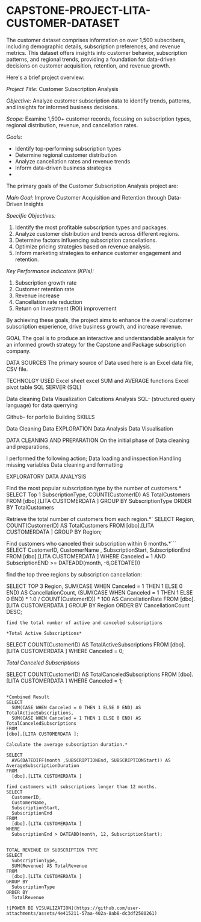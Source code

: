 # CAPSTONE-PROJECT-LITA-CUSTOMER-DATASET

The customer dataset comprises information on over 1,500 subscribers,
including demographic details, subscription preferences, and revenue metrics.
This dataset offers insights into customer behavior, subscription patterns, 
and regional trends, providing a foundation for data-driven decisions on customer acquisition,
retention, and revenue growth.

 Here's a brief project overview:

*Project Title:* Customer Subscription Analysis

*Objective:* Analyze customer subscription data to identify trends, patterns, and insights for informed business decisions.

*Scope:* Examine 1,500+ customer records, focusing on subscription types, regional distribution, revenue, and cancellation rates.

*Goals:*

- Identify top-performing subscription types
- Determine regional customer distribution
- Analyze cancellation rates and revenue trends
- Inform data-driven business strategies
- 
 The primary goals of the Customer Subscription Analysis project are:

*Main Goal:*
Improve Customer Acquisition and Retention through Data-Driven Insights

*Specific Objectives:*

1. Identify the most profitable subscription types and packages.
2. Analyze customer distribution and trends across different regions.
3. Determine factors influencing subscription cancellations.
4. Optimize pricing strategies based on revenue analysis.
5. Inform marketing strategies to enhance customer engagement and retention.

*Key Performance Indicators (KPIs):*

1. Subscription growth rate
2. Customer retention rate
3. Revenue increase
4. Cancellation rate reduction
5. Return on Investment (ROI) improvement

By achieving these goals, the project aims to enhance the overall customer subscription experience, drive business growth, and increase revenue.

GOAL 
The goal is to produce an interactive and understandable analysis for an informed growth strategy for the Capstone and Package subscription company.

DATA SOURCES The primary source of Data used here is an Excel data file, CSV file.

TECHNOLGY USED Excel sheet excel SUM and AVERAGE functions Excel pivot table SQL SERVER (SQL)

Data cleaning Data Visualization Calcutions Analysis SQL- (structured query language) for data querrying

Github- for porfolio Building SKILLS

Data Cleaning Data EXPLORATION Data Analysis Data Visualisation

DATA CLEANING AND PREPARATION On the initial phase of Data cleaning and preparations,

I performed the following action; Data loading and inspection Handling missing variables Data cleaning and formatting

EXPLORATORY DATA ANALYSIS   

Find the most popular subscription type by the number of customers.*
SELECT 
  Top 1 SubscriptionType, 
  COUNT(CustomerID) AS TotalCustomers
FROM 
  [dbo].[LITA CUSTOMERDATA ]
GROUP BY 
  SubscriptionType
ORDER BY 
  TotalCustomers

  
 Retrieve the total number of customers from each region.*`
SELECT 
  Region, 
  COUNT(CustomerID) AS TotalCustomers
FROM 
  [dbo].[LITA CUSTOMERDATA ]
GROUP BY 
  Region;


 Find customers who canceled their subscription within 6 months.*```
SELECT 
  CustomerID,
  CustomerName ,
  SubscriptionStart, 
  SubscriptionEnd 
FROM 
  [dbo].[LITA CUSTOMERDATA ]
WHERE 
  Canceled = 1 
  AND SubscriptionEND >= 
  DATEADD(month, -6,GETDATE())


   find the top three regions by subscription cancellation:
  
SELECT TOP 3 
  Region,
  SUM(CASE WHEN Canceled = 1 THEN 1 ELSE 0 END) AS CancellationCount,
  (SUM(CASE WHEN Canceled = 1 THEN 1 ELSE 0 END) * 1.0 / 
   COUNT(CustomerID)) * 100 AS CancellationRate
FROM 
  [dbo].[LITA CUSTOMERDATA ]
GROUP BY 
  Region
ORDER BY 
  CancellationCount DESC;
```
find the total number of active and canceled subscriptions

*Total Active Subscriptions*
```
SELECT 
  COUNT(CustomerID) AS TotalActiveSubscriptions
FROM 
  [dbo].[LITA CUSTOMERDATA ]
WHERE 
  Canceled = 0;


*Total Canceled Subscriptions*

SELECT 
  COUNT(CustomerID) AS TotalCanceledSubscriptions
FROM 
  [dbo].[LITA CUSTOMERDATA ]
WHERE 
  Canceled = 1;
```

*Combined Result
SELECT 
  SUM(CASE WHEN Canceled = 0 THEN 1 ELSE 0 END) AS TotalActiveSubscriptions,
  SUM(CASE WHEN Canceled = 1 THEN 1 ELSE 0 END) AS TotalCanceledSubscriptions
FROM
[dbo].[LITA CUSTOMERDATA ];

Calculate the average subscription duration.*

SELECT 
  AVG(DATEDIFF(month ,SUBSCRIPTIONEnd, SUBSCRIPTIONStart)) AS AverageSubscriptionDuration
FROM 
  [dbo].[LITA CUSTOMERDATA ]

find customers with subscriptions longer than 12 months.
SELECT 
  CustomerID,
  CustomerName,
  SubscriptionStart,
  SubscriptionEnd
FROM 
  [dbo].[LITA CUSTOMERDATA ]
WHERE 
  SubscriptionEnd > DATEADD(month, 12, SubscriptionStart);


TOTAL REVENUE BY SUBSCRIPTION TYPE
SELECT 
  SubscriptionType,
  SUM(Revenue) AS TotalRevenue
FROM 
  [dbo].[LITA CUSTOMERDATA ]
GROUP BY 
  SubscriptionType
ORDER BY 
  TotalRevenue

![POWER BI VISUALIZATION](https://github.com/user-attachments/assets/4e415211-57aa-402a-8ab8-dc3df2580261)
